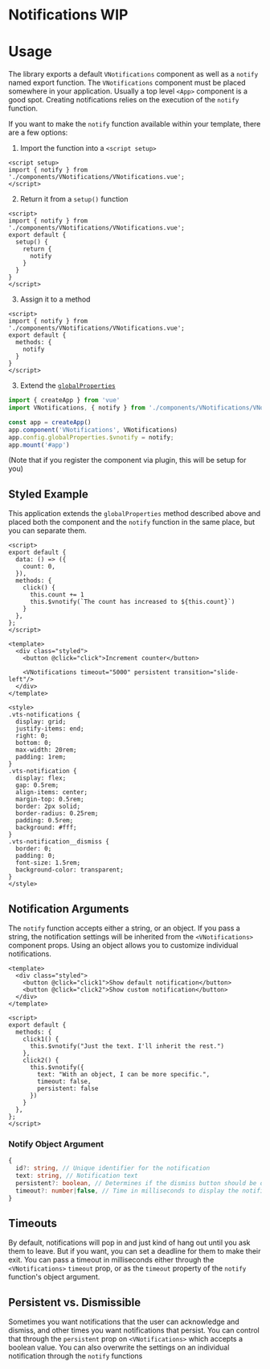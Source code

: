 # Notifications WIP

<!-- Uses [IntersectionObserver](https://developer.mozilla.org/en-US/docs/Web/API/IntersectionObserver) to fire events when content enters or exits the screen.

The components accepts four props: `root`, `rootMargin`, `threshold`, and `options`. The first three correspond to the [IntersectionObserver](https://developer.mozilla.org/en-US/docs/Web/API/Intersection_Observer_API) options properties, or you can pass them all together to the `options` prop.

- [Source](https://github.com/AustinGil/vuetensils/blob/master/src/components/VIntersect/VIntersect.vue) -->

# Usage

The library exports a default `VNotifications` component as well as a `notify` named export function. The `VNotifications` component must be placed somewhere in your application. Usually a top level `<App>` component is a good spot. Creating notifications relies on the execution of the `notify` function.

If you want to make the `notify` function available within your template, there are a few options:

1. Import the function into a `<script setup>`
  ```vue
  <script setup>
  import { notify } from './components/VNotifications/VNotifications.vue';
  </script>
  ```
2. Return it from a `setup()` function
  ```vue
  <script>
  import { notify } from './components/VNotifications/VNotifications.vue';
  export default {
    setup() {
      return {
        notify
      }
    }
  }
  </script>
  ```
3. Assign it to a method
  ```vue
  <script>
  import { notify } from './components/VNotifications/VNotifications.vue';
  export default {
    methods: {
      notify
    }
  }
  </script>
  ```
3. Extend the [`globalProperties`](https://vuejs.org/api/application.html#app-config-globalproperties)
  ```js
  import { createApp } from 'vue'
  import VNotifications, { notify } from './components/VNotifications/VNotifications.vue';

  const app = createApp()
  app.component('VNotifications', VNotifications)
  app.config.globalProperties.$vnotify = notify;
  app.mount('#app')
  ```
(Note that if you register the component via plugin, this will be setup for you)

## Styled Example

This application extends the `globalProperties` method described above and placed both the component and the `notify` function in the same place, but you can separate them.

```vue live
<script>
export default {
  data: () => ({
    count: 0,
  }),
  methods: {
    click() {
      this.count += 1
      this.$vnotify(`The count has increased to ${this.count}`)
    }
  },
};
</script>

<template>
  <div class="styled">
    <button @click="click">Increment counter</button>

    <VNotifications timeout="5000" persistent transition="slide-left"/>
  </div>
</template>

<style>
.vts-notifications {
  display: grid;
  justify-items: end;
  right: 0;
  bottom: 0;
  max-width: 20rem;
  padding: 1rem;
}
.vts-notification {
  display: flex;
  gap: 0.5rem;
  align-items: center;
  margin-top: 0.5rem;
  border: 2px solid;
  border-radius: 0.25rem;
  padding: 0.5rem;
  background: #fff;
}
.vts-notification__dismiss {
  border: 0;
  padding: 0;
  font-size: 1.5rem;
  background-color: transparent;
}
</style>
```

## Notification Arguments

The `notify` function accepts either a string, or an object. If you pass a string, the notification settings will be inherited from the `<VNotifications>` component props. Using an object allows you to customize individual notifications.

```vue live
<template>
  <div class="styled">
    <button @click="click1">Show default notification</button>
    <button @click="click2">Show custom notification</button>
  </div>
</template>

<script>
export default {
  methods: {
    click1() {
      this.$vnotify("Just the text. I'll inherit the rest.")
    },
    click2() {
      this.$vnotify({
        text: "With an object, I can be more specific.",
        timeout: false,
        persistent: false   
      })
    }
  },
};
</script>
```

### Notify Object Argument

```ts
{
  id?: string, // Unique identifier for the notification
  text: string, // Notification text
  persistent?: boolean, // Determines if the dismiss button should be displayed
  timeout?: number|false, // Time in milliseconds to display the notification
}
```

<!-- | Item         | Price     | # In stock |
|--------------|-----------|------------|
| Juicy Apples | 1.99      | *7*        |
| Bananas      | **1.89**  | 5234       | -->

## Timeouts

By default, notifications will pop in and just kind of hang out until you ask them to leave. But if you want, you can set a deadline for them to make their exit. You can pass a timeout in milliseconds either through the `<VNotifications>` `timeout` prop, or as the `timeout` property of the `notify` function's object argument.

## Persistent vs. Dismissible

Sometimes you want notifications that the user can acknowledge and dismiss, and other times you want notifications that persist. You can control that through the `persistent` prop on `<VNotifications>` which accepts a boolean value. You can also overwrite the settings on an individual notification through the `notify` functions 
